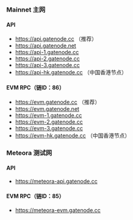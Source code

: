 

### Mainnet 主网

#### API

* https://api.gatenode.cc  （推荐）
* https://api.gatenode.net
* https://api-1.gatenode.cc
* https://api-2.gatenode.cc
* https://api-3.gatenode.cc
* https://api-hk.gatenode.cc （中国香港节点）


#### EVM RPC（链ID：86）

* https://evm.gatenode.cc （推荐）
* https://evm.gatenode.net
* https://evm-1.gatenode.cc
* https://evm-2.gatenode.cc
* https://evm-3.gatenode.cc 
* https://evm-hk.gatenode.cc （中国香港节点）

### Meteora 测试网

#### API

* https://meteora-api.gatenode.cc


#### EVM RPC（链ID：85）

* https://meteora-evm.gatenode.cc
